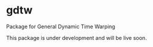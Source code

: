 # gdtw

Package for General Dynamic Time Warping

This package is under development and will be live soon.